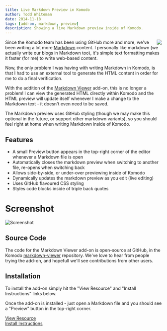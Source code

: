 ```yaml
---
title: Live Markdown Preview in Komodo
author: Todd Whiteman
date: 2014-11-18
tags: [add-on, markdown, preview]
description: Showing a live Markdown preview inside of Komodo.
---
```


<img src="https://raw.githubusercontent.com/dcurtis/markdown-mark/master/png/208x128.png" align="right"/>

Since the Komodo team has been using GitHub more and more, we've been writing a
lot more [Markdown] content. I personally like markdown (we actually write our
blogs in Markdown too), it's simple text formatting makes it faster (for me) to
write web-based content.

Now, the only problem I was having with writing Markdown in Komodo, is that I
had to use an external tool to generate the HTML content in order for me to do a
final verification.

With the addition of the [Markdown Viewer] add-on, this is no longer a problem!
I can view the generated HTML directly within Komodo and the HTML preview will
update itself whenever I make a change to the Markdown text - it doesn't even
need to be saved.

The Markdown preview uses GitHub styling (though we may make this optional in
the future, or support other markdown variants), so you should feel right at
home when writing Markdown inside of Komodo.

## Features

- A small Preview button appears in the top-right corner of the editor whenever
  a Markdown file is open
- Automatically closes the markdown preview when switching to another file,
  re-opens when switching back
- Allows side-by-side, or under-over previewing inside of Komodo
- Dynamically updates the markdown preview as you edit (live editing)
- Uses GitHub flavoured CSS styling
- Styles code blocks inside of triple back quotes

# Screenshot

![Screenshot](https://github.com/Komodo/markdown-viewer/raw/master/screenshots/markdown-viewer.png)

## Source Code

The code for the Markdown Viewer add-on is open-source at GitHub, in the Komodo
[markdown-viewer] repository. We've love to hear from people trying the add-on, and
hopefull we'll see contributions from other users.

## Installation

To install the add-on simply hit the "View Resource" and "Install Instructions"
links below.

Once the add-on is installed - just open a Markdown file and you should see a
"Preview" button in the top-right corner.

<div class="centered">
    <div class="spacer"></div>
    <a href="http://komodoide.com/resources/addons/komodo--markdownviewer/" class="button big primary">
        <i class="icon icon-eye"></i>
        View Resource
    </a>
    <div class="spacer-half"></div>
    <span>
        <i class="icon icon-question"></i>
        <a href="http://komodoide.com/resources/install-instructions/#pane-addon" target="_blank">Install Instructions</a>
    </span>
</div>

[Markdown]: http://en.wikipedia.org/wiki/Markdown
[Markdown Viewer]: http://komodoide.com/resources/addons/komodo--markdownviewer/
[markdown-viewer]: https://github.com/Komodo/markdown-viewer

